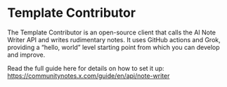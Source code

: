 # Template Contributor

The Template Contributor is an open-source client that calls the AI Note Writer API and writes rudimentary notes. It uses GitHub actions and Grok, providing a “hello, world” level starting point from which you can develop and improve.

Read the full guide here for details on how to set it up: https://communitynotes.x.com/guide/en/api/note-writer

